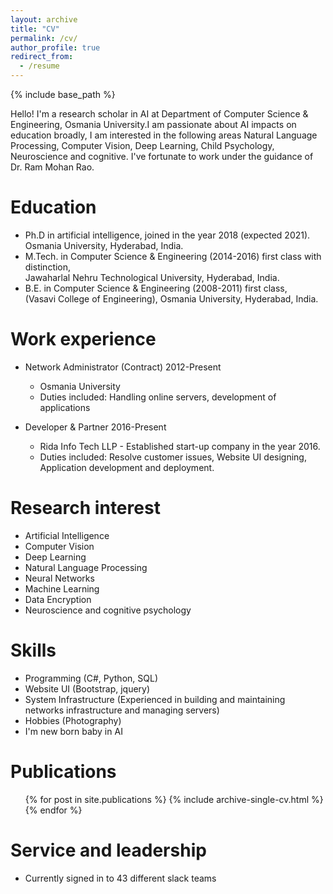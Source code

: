 ```yaml
---
layout: archive
title: "CV"
permalink: /cv/
author_profile: true
redirect_from:
  - /resume
---
```


{% include base_path %}



Hello! I'm a research scholar in AI at Department of Computer Science & Engineering, Osmania University.I am passionate about AI impacts on education broadly, I am interested in the following areas Natural Language Processing, Computer Vision, Deep Learning, Child Psychology, Neuroscience and cognitive. I've  fortunate to work under the guidance of Dr. Ram Mohan Rao.



Education
======
* Ph.D in artificial intelligence, joined in the year 2018 (expected 2021).<br/>
  Osmania University, Hyderabad, India.
* M.Tech. in Computer Science & Engineering (2014-2016) first class with distinction,<br/> 
  Jawaharlal Nehru Technological University, Hyderabad, India.
* B.E. in Computer Science & Engineering (2008-2011) first class,<br/>
  (Vasavi College of Engineering), Osmania University, Hyderabad, India.  

Work experience
======
* Network Administrator (Contract) 2012-Present
  * Osmania University
  * Duties included: Handling online servers, development of applications
  
* Developer & Partner   2016-Present 
  * Rida Info Tech LLP - Established start-up company in the year 2016.
  * Duties included: Resolve customer issues, Website UI designing, Application development and deployment.

Research interest
======
  * Artificial Intelligence
  * Computer Vision
  * Deep Learning 
  * Natural Language Processing
  * Neural Networks
  * Machine Learning
  * Data Encryption
  * Neuroscience and cognitive psychology
  
Skills
======
  * Programming (C#, Python, SQL)
  * Website UI (Bootstrap, jquery)
  * System Infrastructure (Experienced in building and maintaining networks infrastructure and managing servers)
  * Hobbies (Photography)
  * I'm new born baby in AI
  

Publications
======
  <ul>{% for post in site.publications %}
    {% include archive-single-cv.html %}
  {% endfor %}</ul>
  

Service and leadership
======
* Currently signed in to 43 different slack teams
